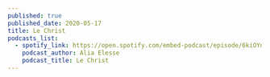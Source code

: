 ```yaml
---
published: true
published_date: 2020-05-17
title: Le Christ
podcasts_list:
  - spotify_link: https://open.spotify.com/embed-podcast/episode/6kiOYnF5Qeus141cp33Bcs
    podcast_author: Alia Elesse
    podcast_title: Le Christ
---
```

